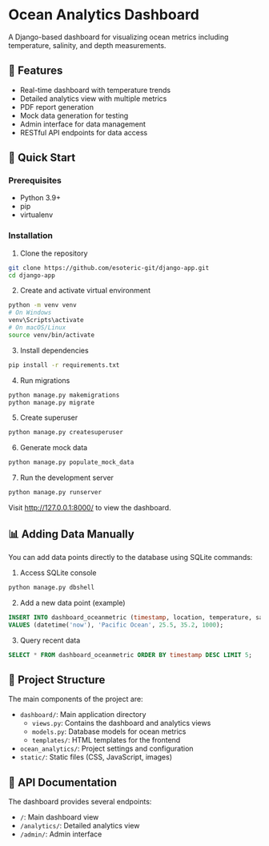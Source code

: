 # Ocean Analytics Dashboard

A Django-based dashboard for visualizing ocean metrics including temperature, salinity, and depth measurements.

## 🌊 Features

- Real-time dashboard with temperature trends
- Detailed analytics view with multiple metrics
- PDF report generation
- Mock data generation for testing
- Admin interface for data management
- RESTful API endpoints for data access

## 🚀 Quick Start

### Prerequisites

- Python 3.9+
- pip
- virtualenv

### Installation

1. Clone the repository
```bash
git clone https://github.com/esoteric-git/django-app.git
cd django-app
```

2. Create and activate virtual environment
```bash
python -m venv venv
# On Windows
venv\Scripts\activate
# On macOS/Linux
source venv/bin/activate
```

3. Install dependencies
```bash
pip install -r requirements.txt
```

4. Run migrations
```bash
python manage.py makemigrations
python manage.py migrate
```

5. Create superuser
```bash
python manage.py createsuperuser
```

6. Generate mock data
```bash
python manage.py populate_mock_data
```

7. Run the development server
```bash
python manage.py runserver
```

Visit http://127.0.0.1:8000/ to view the dashboard.

## 📊 Adding Data Manually

You can add data points directly to the database using SQLite commands:

1. Access SQLite console
```bash
python manage.py dbshell
```

2. Add a new data point (example)
```sql
INSERT INTO dashboard_oceanmetric (timestamp, location, temperature, salinity, depth)
VALUES (datetime('now'), 'Pacific Ocean', 25.5, 35.2, 1000);
```

3. Query recent data
```sql
SELECT * FROM dashboard_oceanmetric ORDER BY timestamp DESC LIMIT 5;
```

## 🔧 Project Structure

The main components of the project are:

- `dashboard/`: Main application directory
  - `views.py`: Contains the dashboard and analytics views
  - `models.py`: Database models for ocean metrics
  - `templates/`: HTML templates for the frontend
- `ocean_analytics/`: Project settings and configuration
- `static/`: Static files (CSS, JavaScript, images)

## 📝 API Documentation

The dashboard provides several endpoints:

- `/`: Main dashboard view
- `/analytics/`: Detailed analytics view
- `/admin/`: Admin interface
